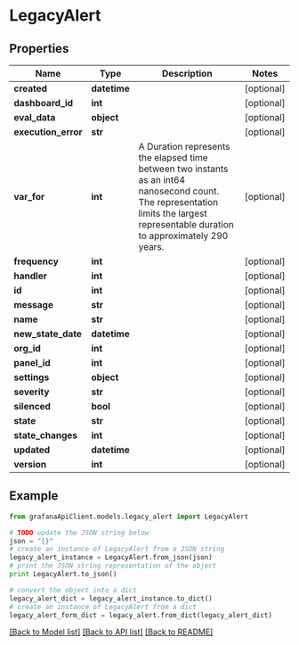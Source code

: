 # LegacyAlert


## Properties
Name | Type | Description | Notes
------------ | ------------- | ------------- | -------------
**created** | **datetime** |  | [optional] 
**dashboard_id** | **int** |  | [optional] 
**eval_data** | **object** |  | [optional] 
**execution_error** | **str** |  | [optional] 
**var_for** | **int** | A Duration represents the elapsed time between two instants as an int64 nanosecond count. The representation limits the largest representable duration to approximately 290 years. | [optional] 
**frequency** | **int** |  | [optional] 
**handler** | **int** |  | [optional] 
**id** | **int** |  | [optional] 
**message** | **str** |  | [optional] 
**name** | **str** |  | [optional] 
**new_state_date** | **datetime** |  | [optional] 
**org_id** | **int** |  | [optional] 
**panel_id** | **int** |  | [optional] 
**settings** | **object** |  | [optional] 
**severity** | **str** |  | [optional] 
**silenced** | **bool** |  | [optional] 
**state** | **str** |  | [optional] 
**state_changes** | **int** |  | [optional] 
**updated** | **datetime** |  | [optional] 
**version** | **int** |  | [optional] 

## Example

```python
from grafanaApiClient.models.legacy_alert import LegacyAlert

# TODO update the JSON string below
json = "{}"
# create an instance of LegacyAlert from a JSON string
legacy_alert_instance = LegacyAlert.from_json(json)
# print the JSON string representation of the object
print LegacyAlert.to_json()

# convert the object into a dict
legacy_alert_dict = legacy_alert_instance.to_dict()
# create an instance of LegacyAlert from a dict
legacy_alert_form_dict = legacy_alert.from_dict(legacy_alert_dict)
```
[[Back to Model list]](../README.md#documentation-for-models) [[Back to API list]](../README.md#documentation-for-api-endpoints) [[Back to README]](../README.md)


